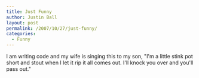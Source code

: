 ```yaml
---
title: Just Funny
author: Justin Ball
layout: post
permalink: /2007/10/27/just-funny/
categories:
  - Funny
---
```


I am writing code and my wife is singing this to my son, "I'm a little stink pot short and stout when I let it rip it all comes out. I'll knock you over and you'll pass out."